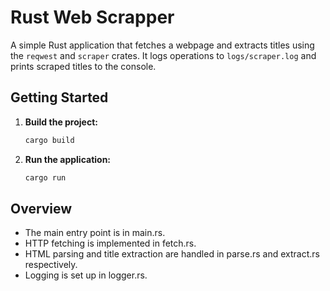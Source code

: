 # Rust Web Scrapper

A simple Rust application that fetches a webpage and extracts titles using the `reqwest` and `scraper` crates. It logs operations to `logs/scraper.log` and prints scraped titles to the console.

## Getting Started

1. **Build the project:**

   ```sh
   cargo build
   ```

2. **Run the application:**

   ```sh
   cargo run
   ```

## Overview

- The main entry point is in main.rs.
- HTTP fetching is implemented in fetch.rs.
- HTML parsing and title extraction are handled in parse.rs and extract.rs respectively.
- Logging is set up in logger.rs.
